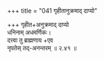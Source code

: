 +++
title = "041 गृहीतानुक्रमाद् दाप्यो"

+++
गृहीत+अनुक्रमाद् दाप्यो  
धनिनाम् अधमर्णिकः।  
दत्त्वा तु ब्राह्मणाय +एव  
नृपतेस् तद्-अनन्तरम्  ॥ २.४१ ॥